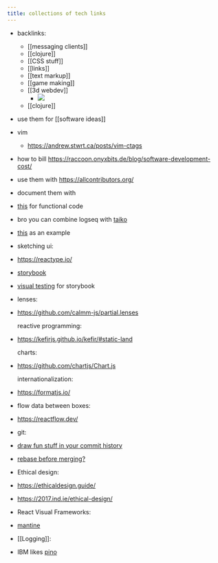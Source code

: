 ```yaml
---
title: collections of tech links
---
```


- backlinks:
	- [[messaging clients]]
	- [[clojure]]
	- [[CSS stuff]]
	- [[links]]
	- [[text markup]]
	- [[game making]]
	- [[3d webdev]]
		- <img src="/earth.jpeg" loading="lazy">
	- [[clojure]]
- use them for [[software ideas]]
- vim
	- https://andrew.stwrt.ca/posts/vim-ctags
- how to bill https://raccoon.onyxbits.de/blog/software-development-cost/
- use them with https://allcontributors.org/
- document them with
- [this](https://github.com/JesterXL/hm-doc) for functional code
- bro you can combine logseq with [taiko](https://github.com/getgauge/taiko)
- [this](https://stripe.com/docs/webhooks/integration-builder) as an example
- sketching ui:
- https://reactype.io/
- [storybook](https://storybook.js.org/)
- [visual testing](https://www.chromatic.com/) for storybook
- lenses:
- https://github.com/calmm-js/partial.lenses
  
  reactive programming:
- https://kefirjs.github.io/kefir/#static-land
  
  charts:
- https://github.com/chartjs/Chart.js
  
  internationalization:
- https://formatjs.io/
- flow data between boxes:
- https://reactflow.dev/
- git:
- [draw fun stuff in your commit history](https://github.com/gelstudios/gitfiti)
- [rebase before merging?](https://www.atlassian.com/git/tutorials/rewriting-history/git-rebase)
- Ethical design:
- https://ethicaldesign.guide/
- https://2017.ind.ie/ethical-design/
- React Visual Frameworks:
- [mantine](https://mantine.dev/guides/dark-theme/)
- [[Logging]]:
- IBM likes [pino](https://github.com/pinojs/pino)